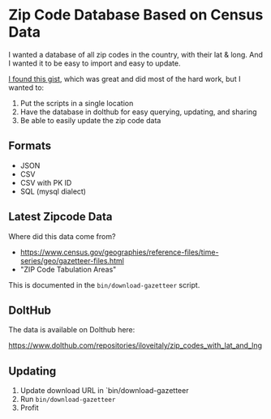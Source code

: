 # Zip Code Database Based on Census Data

I wanted a database of all zip codes in the country, with their lat & long. And I wanted it to be easy to import and easy to update.

[I found this gist](https://gist.github.com/abatko/ee7b24db82a6f50cfce02afafa1dfd1e), which was great and did most of the hard work, but I wanted to:

1. Put the scripts in a single location
2. Have the database in dolthub for easy querying, updating, and sharing
3. Be able to easily update the zip code data

## Formats

* JSON
* CSV
* CSV with PK ID
* SQL (mysql dialect)

## Latest Zipcode Data

Where did this data come from?

* <https://www.census.gov/geographies/reference-files/time-series/geo/gazetteer-files.html>
* "ZIP Code Tabulation Areas"

This is documented in the `bin/download-gazetteer` script.

## DoltHub

The data is available on Dolthub here:

<https://www.dolthub.com/repositories/iloveitaly/zip_codes_with_lat_and_lng>

## Updating

1. Update download URL in `bin/download-gazetteer
2. Run `bin/download-gazetteer`
3. Profit